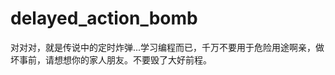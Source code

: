 delayed_action_bomb
===================

对对对，就是传说中的定时炸弹...学习编程而已，千万不要用于危险用途啊亲，做坏事前，请想想你的家人朋友。不要毁了大好前程。
